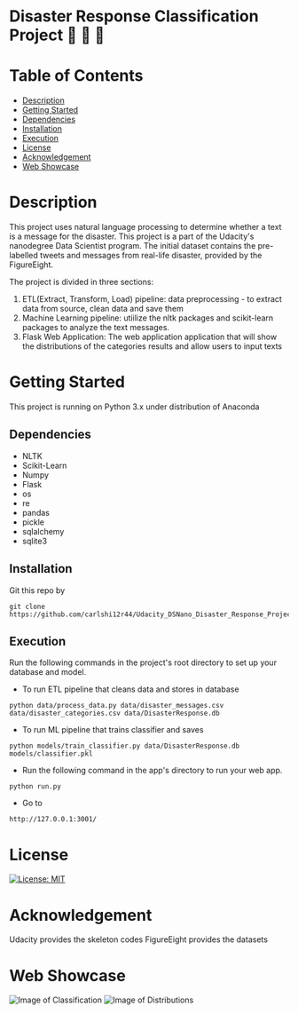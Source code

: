# Disaster Response Classification Project :ocean: :ocean: :ocean:
# Table of Contents
  - [Description](#description)
  - [Getting Started](#getting-started)
  - [Dependencies](#dependencies)
  - [Installation](#installation)
  - [Execution](#execution)
  - [License](#license)
  - [Acknowledgement](#acknowledgement)
  - [Web Showcase](#web-showcase)

# Description
This project uses natural language processing to determine whether a text is a message for the disaster. This project is a part of the Udacity's nanodegree Data Scientist program. The initial dataset contains the pre-labelled tweets and messages from real-life disaster, provided by the FigureEight.

The project is divided in three sections:
 1. ETL(Extract, Transform, Load) pipeline: data preprocessing - to extract data from source, clean data and save them
 2. Machine Learning pipeline: utiilize the nltk packages and scikit-learn packages to analyze the text messages. 
 3. Flask Web Application: The web application application that will show the distributions of the categories results and allow users to input texts

# Getting Started
This project is running on Python 3.x under distribution of Anaconda
## Dependencies
  - NLTK
  - Scikit-Learn
  - Numpy
  - Flask
  - os
  - re
  - pandas
  - pickle
  - sqlalchemy
  - sqlite3
## Installation
Git this repo by 
```
git clone https://github.com/carlshi12r44/Udacity_DSNano_Disaster_Response_Project.git
```
## Execution
Run the following commands in the project's root directory to set up your database and model.
- To run ETL pipeline that cleans data and stores in database
```
python data/process_data.py data/disaster_messages.csv data/disaster_categories.csv data/DisasterResponse.db
```
- To run ML pipeline that trains classifier and saves
```
python models/train_classifier.py data/DisasterResponse.db models/classifier.pkl
```
- Run the following command in the app's directory to run your web app.
```
python run.py
```
- Go to
```
http://127.0.0.1:3001/
```

# License
[![License: MIT](https://img.shields.io/badge/License-MIT-yellow.svg)](https://opensource.org/licenses/MIT)
# Acknowledgement
Udacity provides the skeleton codes
FigureEight provides the datasets
# Web Showcase
![Image of Classification](../Screenshots/Classify_Result.png)
![Image of Distributions](../Screenshots/distribution.png)
